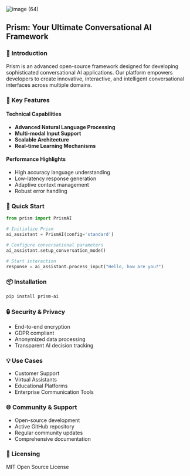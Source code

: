 ![image (64)](https://github.com/user-attachments/assets/e0329d41-43b7-443c-a397-10c877659d51)
## Prism: Your Ultimate Conversational AI Framework

### 🤖 Introduction

Prism is an advanced open-source framework designed for developing sophisticated conversational AI applications. Our platform empowers developers to create innovative, interactive, and intelligent conversational interfaces across multiple domains.

### 🌟 Key Features

#### Technical Capabilities
- **Advanced Natural Language Processing**
- **Multi-modal Input Support**
- **Scalable Architecture**
- **Real-time Learning Mechanisms**

#### Performance Highlights
- High accuracy language understanding
- Low-latency response generation
- Adaptive context management
- Robust error handling

### 🚀 Quick Start

```python
from prism import PrismAI

# Initialize Prism
ai_assistant = PrismAI(config='standard')

# Configure conversational parameters
ai_assistant.setup_conversation_mode()

# Start interaction
response = ai_assistant.process_input("Hello, how are you?")
```

### 📦 Installation

```bash
pip install prism-ai
```

### 🔒 Security & Privacy

- End-to-end encryption
- GDPR compliant
- Anonymized data processing
- Transparent AI decision tracking

### 💡 Use Cases

- Customer Support
- Virtual Assistants
- Educational Platforms
- Enterprise Communication Tools

### 🌐 Community & Support

- Open-source development
- Active GitHub repository
- Regular community updates
- Comprehensive documentation

### 📃 Licensing

MIT Open Source License
